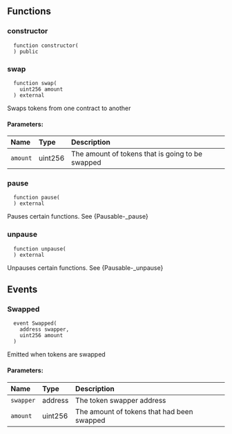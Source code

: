 ## Functions

### constructor

```solidity
  function constructor(
  ) public
```

### swap

```solidity
  function swap(
    uint256 amount
  ) external
```

Swaps tokens from one contract to another

#### Parameters:

| Name     | Type    | Description                                      |
| :------- | :------ | :----------------------------------------------- |
| `amount` | uint256 | The amount of tokens that is going to be swapped |

### pause

```solidity
  function pause(
  ) external
```

Pauses certain functions. See {Pausable-\_pause}

### unpause

```solidity
  function unpause(
  ) external
```

Unpauses certain functions. See {Pausable-\_unpause}

## Events

### Swapped

```solidity
  event Swapped(
    address swapper,
    uint256 amount
  )
```

Emitted when tokens are swapped

#### Parameters:

| Name      | Type    | Description                                |
| :-------- | :------ | :----------------------------------------- |
| `swapper` | address | The token swapper address                  |
| `amount`  | uint256 | The amount of tokens that had been swapped |
